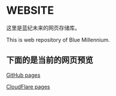 # WEBSITE

这里是蓝纪未来的网页存储库。

This is web repository of Blue Millennium.

## 下面的是当前的网页预览

[GitHub pages](https://www.github.blue-millennium.fun)

[CloudFlare pages](https://www.blue-millennium.fun)
